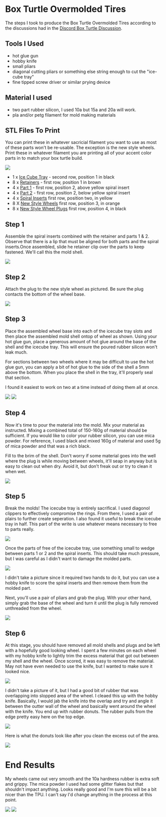 # Box Turtle Overmolded Tires
The steps I took to produce the Box Turtle Overmolded Tires according to the discussions had in the [Discord Box Turtle Discussion](https://discord.com/channels/1229586267671629945/1315355814512562242 "Discord Box Turtle discussion").

## Tools I Used
* hot glue gun
* hobby knife
* small pliars
* diagonal cutting pliars or something else string enough to cut the "ice-cube tray"
* fine tipped screw driver or similar prying device

## Material I used
* two part rubber silicon, I used 10a but 15a and 20a will work.
* pla and/or petg filament for mold making materials

## STL Files To Print
You can print these in whatever sacricial filament you want to use as most of these parts won't be re-usable. The exception is the new style wheels. Print these in whatever filament you are printing all of your accent color parts in to match your box turtle build. 

![](pics/IMG_5309.JPEG)

* 1 x [Ice Cube Tray](https://cdn.discordapp.com/attachments/1315355814512562242/1315355816831746078/Ice_Cube_Tray.stl?ex=678e7b10&is=678d2990&hm=5b6c16a64cc569ff9cf94ea2770314fcf803e500eb1698bfac7f0a14a485e3f0& "Ice Cube Tray") - second row, position 1 in black
* 8 x [Retainers](https://cdn.discordapp.com/attachments/1315355814512562242/1325889552963080202/Retainer.stl?ex=678e91df&is=678d405f&hm=8db05880b4099054de46a1a0091acf164466db2533991df5311c954cf3777e53& "retainers") - first row, position 1 in brown
* 4 x [Part 1](https://cdn.discordapp.com/attachments/1315355814512562242/1325889553625645180/Part_1.stl?ex=678e91df&is=678d405f&hm=d3d4f13c34ddfa5e9b3a7ebaab370b6308693cb8d519fb0a90bfd640844c355c& "Part 1") - first row, position 2, above yellow spiral insert
* 4 x [Part 2](https://cdn.discordapp.com/attachments/1315355814512562242/1325889553294168116/Part_2.stl?ex=678e91df&is=678d405f&hm=35d28d737ccca5812f44323f5dd08b73b12edc6cb844ec1e011b7dc4cf0f9e8e& "Part 2") - first row, position 2, below yellow spiral insert
* 4 x [Spiral Inserts](https://cdn.discordapp.com/attachments/1315355814512562242/1325889553965518938/Spiral_Insert.stl?ex=678e91df&is=678d405f&hm=b2931798c314b5436f699fa9e35bf4357c2f034d0f5e26385bbdef4514af9c3a& "Spiral Inserts") first row, position two, in yellow
* 8 X [New Style Wheels](https://cdn.discordapp.com/attachments/1315355814512562242/1315355817717010432/New_Style_Wheel.stl?ex=678e7b11&is=678d2991&hm=a843b86973e516a3869fb125840ec64a09d25e5a3b0e69990adc25953914ab39& "New Style Wheels") first row, position 3, in orange
* 8 x [New Style Wheel Plugs](https://cdn.discordapp.com/attachments/1315355814512562242/1315355817238597733/New_Style_Wheel_Plug.stl?ex=678e7b10&is=678d2990&hm=629d8cb73c5761ce2ce21c2c2846d2caeb26759471e9ac42f5925d58cf3135ef& "New style wheel plugs") first row, position 4, in black

## Step 1
Assemble the spiral inserts combined with the retainer and parts 1 & 2. Observe that there is a lip that must be aligned for both parts and the spiral inserts.Once assembled, slide he retainer clip over the parts to keep fastened. We'll call this the mold shell. 

![](pics/IMG_5310.JPEG)

## Step 2
Attach the plug to the new style wheel as pictured. Be sure the plug contacts the bottom of the wheel base. 

![](pics/IMG_5312.JPEG)

## Step 3 
Place the assembled wheel base into each of the icecube tray slots and then place the assembled mold shell ontop of wheel as shown. Using your hot glue gun, place a generous amount of hot glue around the base of the shell and the icecube tray. This will ensure the poured rubber silicon won't leak much.

For sections between two wheels where it may be difficult to use the hot glue gun, you can apply a bit of hot glue to the side of the shell a 5mm above the bottom. When you place the shell in the tray, it'll properly seal that section.

I found it easiest to work on two at a time instead of doing them all at once. 

![](pics/IMG_5314.JPEG)
![](pics/IMG_5315.JPEG)

## Step 4
Now it's time to pour the material into the mold. Mix your material as instructed. Mixing a combined total of 150-160g of material should be sufficient. If you would like to color your rubber silicon, you can use mica powder. For reference, I used black and mixed 160g of material and used 5g of mica powder and that was a rich black. 

Fill to the brim of the shell. Don't worry if some material goes into the well where the plug is while moving between wheels, it'll seap in anyway but is easy to clean out when dry. Avoid it, but don't freak out or try to clean it when wet. 

![](pics/IMG_5316.JPEG)

## Step 5
Break the molds! The icecube tray is entirely sacrifical. I used diagonol clippers to effectively compromise the rings. From there, I used a pair of plairs to further create seperation. I also found it useful to break the icecube tray in half. This part of the write is use whatever means necessary to free to parts really. 

![](pics/IMG_5320.JPEG)

Once the parts of free of the icecube tray, use something small to wedge between parts 1 or 2 and the spiral inserts. This should take much pressure, but I was careful as I didn't want to damage the molded parts. 

![](pics/IMG_5321.JPEG)

I didn't take a picture since it required two hands to do it, but you can use a hobby knife to score the spiral inserts and then remove them from the molded part.

Next, you'll use a pair of pliars and grab the plug. With your other hand, simply grab the base of the wheel and turn it until the plug is fully removed unthreaded from the wheel.

![](pics/IMG_5322.JPEG)

## Step 6
At this stage, you should have removed all mold shells and plugs and be left with a hopefully good looking wheel. I spent a few minutes on each wheel with my hobby knife to lightly trim the excess material that got out between my shell and the wheel. Once scored, it was easy to remove the material. May not have even needed to use the knife, but I wanted to make sure it looked nice. 

![](pics/IMG_5324.JPEG)

I didn't take a picture of it, but I had a good bit of rubber that was overlapping into slopped area of the wheel. I cleaed this up with the hobby knife. Basically, I would jab the knife into the overlap and try and angle it between the outter wall of the wheel and basically went around the wheel with the knife. You end up with rubber donuts. The rubber pulls from the edge pretty easy here on the top edge. 

![](pics/IMG_5329.JPEG) 

Here is what the donuts look like after you clean the excess out of the area.

![](pics/IMG_5328.JPEG)

# End Results
My wheels came out very smooth and the 10a hardness rubber is extra soft and grippy. The mica powder I used had some glitter flakes but that shouldn't impact anything. Looks really good and I'm sure this will be a bit nicer than the TPU. I can't say I'd change anything in the process at this point.

![](pics/IMG_5325.JPEG)
![](pics/IMG_5326.JPEG)
